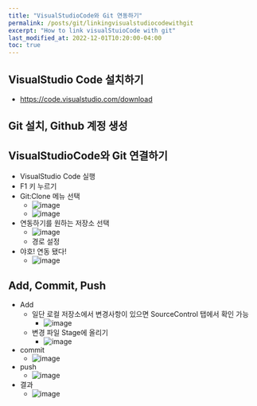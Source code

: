 ```yaml
---
title: "VisualStudioCode와 Git 연동하기"
permalink: /posts/git/linkingvisualstudiocodewithgit
excerpt: "How to link visualStuioCode with git"
last_modified_at: 2022-12-01T10:20:00-04:00
toc: true
---
```


## VisualStudio Code 설치하기
- https://code.visualstudio.com/download

## Git 설치, Github 계정 생성

## VisualStudioCode와 Git 연결하기
- VisualStudio Code 실행
- F1 키 누르기
- Git:Clone 메뉴 선택
	- ![image](https://user-images.githubusercontent.com/11372675/204950813-3639d461-147e-42b3-811e-ead641c5dbf7.png)
	- ![image](https://user-images.githubusercontent.com/11372675/204950913-30e7320f-d54e-40d1-857a-60deb0e9faaf.png)
- 연동하기를 원하는 저장소 선택
	- ![image](https://user-images.githubusercontent.com/11372675/204951019-79e35f51-4ecc-4ae1-ba85-2eb93cac3fd4.png)
	- 경로 설정
- 야호! 연동 됐다!
	- ![image](https://user-images.githubusercontent.com/11372675/204951161-cc9b71d0-a531-4277-969b-5ad5288a3dff.png)

## Add, Commit, Push
- Add
	- 일단 로컬 저장소에서 변경사항이 있으면 SourceControl 탭에서 확인 가능
		- ![image](https://user-images.githubusercontent.com/11372675/204951387-20bd53ad-90ee-41b2-9dc2-226f27a901ff.png)
	- 변경 파일 Stage에 올리기
		- ![image](https://user-images.githubusercontent.com/11372675/204951750-31cb07b1-a9c2-40b0-9b0b-191871b32353.png)
- commit
	- ![image](https://user-images.githubusercontent.com/11372675/204951825-6e3577ae-cc2b-4fee-9e13-6516e5bb5273.png)
- push
	- ![image](https://user-images.githubusercontent.com/11372675/204951879-7c02b099-835e-44c5-b9d4-0c79359e26f2.png)
- 결과
	- ![image](https://user-images.githubusercontent.com/11372675/204952035-7a6a8717-dc47-492b-a35b-ca93fa6dae21.png)

